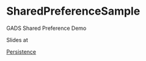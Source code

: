 # SharedPreferenceSample
GADS Shared Preference Demo

Slides at 

[Persistence](https://speakerdeck.com/davidodari/persistence)
